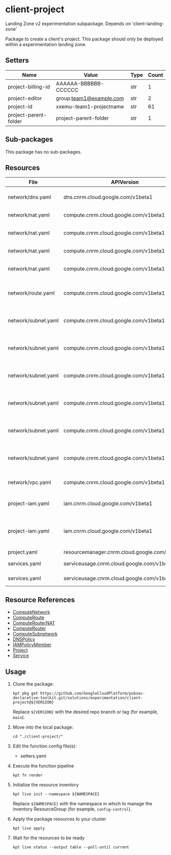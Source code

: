 <!-- BEGINNING OF PRE-COMMIT-BLUEPRINT DOCS HOOK:TITLE -->
# client-project


<!-- END OF PRE-COMMIT-BLUEPRINT DOCS HOOK:TITLE -->
<!-- BEGINNING OF PRE-COMMIT-BLUEPRINT DOCS HOOK:BODY -->
Landing Zone v2 experimentation subpackage.
Depends on 'client-landing-zone'

Package to create a client's project.
This package should only be deployed within a experimentation landing zone.

## Setters

|         Name          |          Value          | Type | Count |
|-----------------------|-------------------------|------|-------|
| project-billing-id    | AAAAAA-BBBBBB-CCCCCC    | str  |     1 |
| project-editor        | group:team1@example.com | str  |     2 |
| project-id            | xxemu-team1-projectname | str  |    61 |
| project-parent-folder | project-parent-folder   | str  |     1 |

## Sub-packages

This package has no sub-packages.

## Resources

|        File         |                  APIVersion                   |       Kind        |                   Name                    | Namespace  |
|---------------------|-----------------------------------------------|-------------------|-------------------------------------------|------------|
| network/dns.yaml    | dns.cnrm.cloud.google.com/v1beta1             | DNSPolicy         | project-id-logging-dnspolicy              | networking |
| network/nat.yaml    | compute.cnrm.cloud.google.com/v1beta1         | ComputeRouterNAT  | project-id-nane1-nat                      | networking |
| network/nat.yaml    | compute.cnrm.cloud.google.com/v1beta1         | ComputeRouter     | project-id-nane1-router                   | networking |
| network/nat.yaml    | compute.cnrm.cloud.google.com/v1beta1         | ComputeRouterNAT  | project-id-nane2-nat                      | networking |
| network/nat.yaml    | compute.cnrm.cloud.google.com/v1beta1         | ComputeRouter     | project-id-nane2-router                   | networking |
| network/route.yaml  | compute.cnrm.cloud.google.com/v1beta1         | ComputeRoute      | project-id-internet-egress-route          | networking |
| network/subnet.yaml | compute.cnrm.cloud.google.com/v1beta1         | ComputeSubnetwork | project-id-nane1-vpc1-paz-snet            | networking |
| network/subnet.yaml | compute.cnrm.cloud.google.com/v1beta1         | ComputeSubnetwork | project-id-nane1-vpc1-apprz-snet          | networking |
| network/subnet.yaml | compute.cnrm.cloud.google.com/v1beta1         | ComputeSubnetwork | project-id-nane1-vpc1-datarz-snet         | networking |
| network/subnet.yaml | compute.cnrm.cloud.google.com/v1beta1         | ComputeSubnetwork | project-id-nane2-vpc1-paz-snet            | networking |
| network/subnet.yaml | compute.cnrm.cloud.google.com/v1beta1         | ComputeSubnetwork | project-id-nane2-vpc1-apprz-snet          | networking |
| network/subnet.yaml | compute.cnrm.cloud.google.com/v1beta1         | ComputeSubnetwork | project-id-nane2-vpc1-datarz-snet         | networking |
| network/vpc.yaml    | compute.cnrm.cloud.google.com/v1beta1         | ComputeNetwork    | project-id-global-vpc1-vpc                | networking |
| project-iam.yaml    | iam.cnrm.cloud.google.com/v1beta1             | IAMPolicyMember   | project-id-editor-permissions             | projects   |
| project-iam.yaml    | iam.cnrm.cloud.google.com/v1beta1             | IAMPolicyMember   | project-id-iam-security-admin-permissions | projects   |
| project.yaml        | resourcemanager.cnrm.cloud.google.com/v1beta1 | Project           | project-id                                | projects   |
| services.yaml       | serviceusage.cnrm.cloud.google.com/v1beta1    | Service           | project-id-compute                        | projects   |
| services.yaml       | serviceusage.cnrm.cloud.google.com/v1beta1    | Service           | project-id-dns                            | projects   |

## Resource References

- [ComputeNetwork](https://cloud.google.com/config-connector/docs/reference/resource-docs/compute/computenetwork)
- [ComputeRoute](https://cloud.google.com/config-connector/docs/reference/resource-docs/compute/computeroute)
- [ComputeRouterNAT](https://cloud.google.com/config-connector/docs/reference/resource-docs/compute/computerouternat)
- [ComputeRouter](https://cloud.google.com/config-connector/docs/reference/resource-docs/compute/computerouter)
- [ComputeSubnetwork](https://cloud.google.com/config-connector/docs/reference/resource-docs/compute/computesubnetwork)
- [DNSPolicy](https://cloud.google.com/config-connector/docs/reference/resource-docs/dns/dnspolicy)
- [IAMPolicyMember](https://cloud.google.com/config-connector/docs/reference/resource-docs/iam/iampolicymember)
- [Project](https://cloud.google.com/config-connector/docs/reference/resource-docs/resourcemanager/project)
- [Service](https://cloud.google.com/config-connector/docs/reference/resource-docs/serviceusage/service)

## Usage

1.  Clone the package:
    ```shell
    kpt pkg get https://github.com/GoogleCloudPlatform/pubsec-declarative-toolkit.git/solutions/experimentation/client-project@${VERSION}
    ```
    Replace `${VERSION}` with the desired repo branch or tag
    (for example, `main`).

1.  Move into the local package:
    ```shell
    cd "./client-project/"
    ```

1.  Edit the function config file(s):
    - setters.yaml

1.  Execute the function pipeline
    ```shell
    kpt fn render
    ```

1.  Initialize the resource inventory
    ```shell
    kpt live init --namespace ${NAMESPACE}
    ```
    Replace `${NAMESPACE}` with the namespace in which to manage
    the inventory ResourceGroup (for example, `config-control`).

1.  Apply the package resources to your cluster
    ```shell
    kpt live apply
    ```

1.  Wait for the resources to be ready
    ```shell
    kpt live status --output table --poll-until current
    ```

<!-- END OF PRE-COMMIT-BLUEPRINT DOCS HOOK:BODY -->
